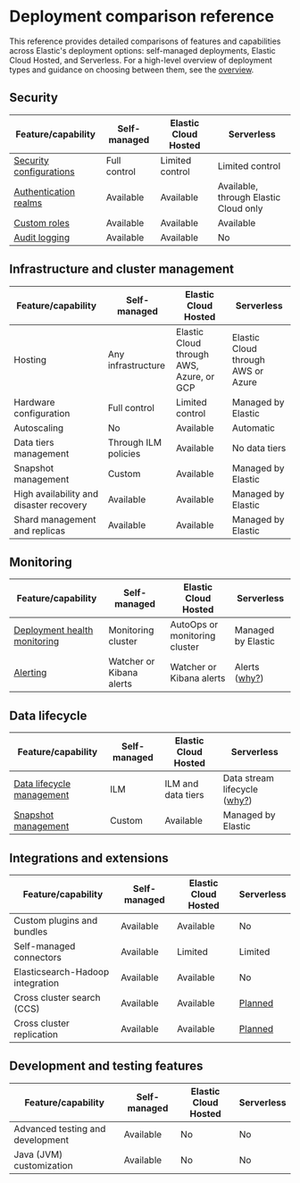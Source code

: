 
# Deployment comparison reference

This reference provides detailed comparisons of features and capabilities across Elastic's deployment options: self-managed deployments, Elastic Cloud Hosted, and Serverless. For a high-level overview of deployment types and guidance on choosing between them, see the [overview](../deploy.md).

## Security

| Feature/capability | Self-managed | Elastic Cloud Hosted | Serverless |
|-------------------|-------------|--------------------------------|-------------------------|
| [Security configurations](/deploy-manage/security.md) | Full control | Limited control | Limited control |
| [Authentication realms](/deploy-manage/users-roles.md) | Available | Available | Available, through Elastic Cloud only |
| [Custom roles](/deploy-manage/users-roles.md) | Available | Available | Available |
| [Audit logging](/deploy-manage/monitor/logging-configuration/configuring-audit-logs.md) | Available | Available | No |

## Infrastructure and cluster management

| Feature/capability | Self-managed | Elastic Cloud Hosted | Serverless |
|-------------------|-------------|--------------------------------|-------------------------|
| Hosting | Any infrastructure | Elastic Cloud through AWS, Azure, or GCP | Elastic Cloud through AWS or Azure |
| Hardware configuration | Full control | Limited control | Managed by Elastic |
| Autoscaling | No | Available | Automatic |
| Data tiers management | Through ILM policies | Available | No data tiers |
| Snapshot management | Custom | Available | Managed by Elastic |
| High availability and disaster recovery | Available | Available | Managed by Elastic |
| Shard management and replicas | Available | Available | Managed by Elastic |

## Monitoring

| Feature/capability | Self-managed | Elastic Cloud Hosted | Serverless |
|-------------------|-------------|--------------------------------|-------------------------|
| [Deployment health monitoring](/deploy-manage/monitor.md) | Monitoring cluster | AutoOps or monitoring cluster | Managed by Elastic |
| [Alerting](/explore-analyze/alerts-cases.md) | Watcher or Kibana alerts | Watcher or Kibana alerts | Alerts ([why?](/deploy-manage/deploy/elastic-cloud/differences-from-other-elasticsearch-offerings.md#elasticsearch-differences-serverless-features-replaced)) |

## Data lifecycle

| Feature/capability | Self-managed | Elastic Cloud Hosted | Serverless |
|-------------------|-------------|--------------------------------|-------------------------|
| [Data lifecycle management](/manage-data/lifecycle.md) | ILM | ILM and data tiers | Data stream lifecycle ([why?](/deploy-manage/deploy/elastic-cloud/differences-from-other-elasticsearch-offerings.md#elasticsearch-differences-serverless-features-replaced)) |
| [Snapshot management](/deploy-manage/tools/snapshot-and-restore.md) | Custom | Available | Managed by Elastic |

## Integrations and extensions

| Feature/capability | Self-managed | Elastic Cloud Hosted | Serverless |
|-------------------|-------------|--------------------------------|-------------------------|
| Custom plugins and bundles | Available | Available | No |
| Self-managed connectors | Available | Limited | Limited |
| Elasticsearch-Hadoop integration | Available | Available | No |
| Cross cluster search (CCS) | Available | Available | [Planned](/deploy-manage/deploy/elastic-cloud/differences-from-other-elasticsearch-offerings.md#elasticsearch-differences-serverless-feature-planned) |
| Cross cluster replication | Available | Available | [Planned](/deploy-manage/deploy/elastic-cloud/differences-from-other-elasticsearch-offerings.md#elasticsearch-differences-serverless-feature-planned) |

## Development and testing features

| Feature/capability | Self-managed | Elastic Cloud Hosted | Serverless |
|-------------------|-------------|--------------------------------|-------------------------|
| Advanced testing and development | Available | No | No |
| Java (JVM) customization | Available | No | No |

